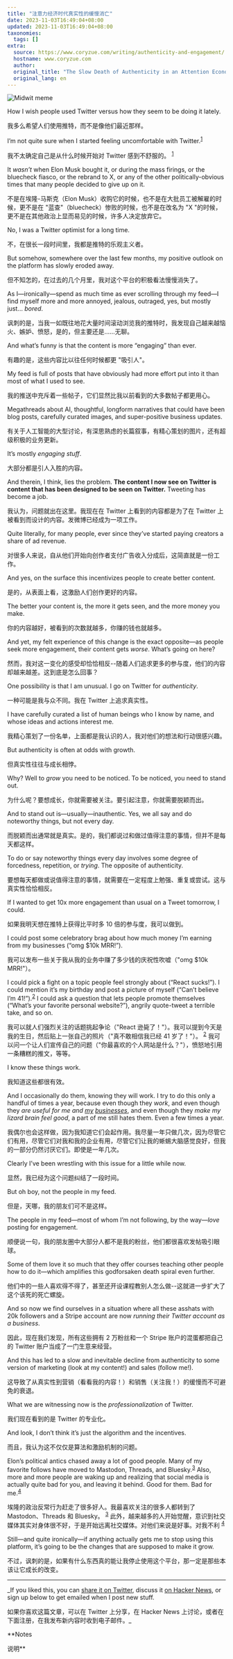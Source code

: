 ```yaml
---
title: "注意力经济时代真实性的缓慢消亡"
date: 2023-11-03T16:49:04+08:00
updated: 2023-11-03T16:49:04+08:00
taxonomies:
  tags: []
extra:
  source: https://www.coryzue.com/writing/authenticity-and-engagement/
  hostname: www.coryzue.com
  author: 
  original_title: "The Slow Death of Authenticity in an Attention Economy"
  original_lang: en
---
```


![Midwit meme](midwit-twitter.jpg)

How I wish people used Twitter versus how they seem to be doing it lately.  

我多么希望人们使用推特，而不是像他们最近那样。

I’m not quite sure when I started feeling uncomfortable with Twitter.<sup id="fnref:1" role="doc-noteref" data-immersive-translate-effect="1" data-immersive_translate_walked="7fa7bb39-1bc9-43ed-8965-83faf8741d0c"><a href="https://www.coryzue.com/writing/authenticity-and-engagement/#fn:1" rel="footnote">1</a></sup>  

我不太确定自己是从什么时候开始对 Twitter 感到不舒服的。 <sup id="fnref:1" role="doc-noteref" data-immersive-translate-effect="1" data-immersive_translate_walked="7fa7bb39-1bc9-43ed-8965-83faf8741d0c"><a href="https://www.coryzue.com/writing/authenticity-and-engagement/#fn:1" rel="footnote">1</a></sup>

It _wasn’t_ when Elon Musk bought it, or during the mass firings, or the bluecheck fiasco, or the rebrand to X, or any of the other politically-obvious times that many people decided to give up on it.  

不是在埃隆-马斯克（Elon Musk）收购它的时候，也不是在大批员工被解雇的时候，更不是在 "蓝查"（bluecheck）惨败的时候，也不是在改名为 "X "的时候，更不是在其他政治上显而易见的时候，许多人决定放弃它。

No, I was a Twitter optimist for a long time.  

不，在很长一段时间里，我都是推特的乐观主义者。

But somehow, somewhere over the last few months, my positive outlook on the platform has slowly eroded away.  

但不知怎的，在过去的几个月里，我对这个平台的积极看法慢慢消失了。  

As I—ironically—spend as much time as ever scrolling through my feed—I find myself more and more annoyed, jealous, outraged, yes, but mostly just… _bored_.  

讽刺的是，当我一如既往地花大量时间滚动浏览我的推特时，我发现自己越来越恼火、嫉妒、愤怒，是的，但主要还是......无聊。

And what’s funny is that the content is more “engaging” than ever.  

有趣的是，这些内容比以往任何时候都更 "吸引人"。  

My feed is full of posts that have obviously had more effort put into it than most of what I used to see.  

我的推送中充斥着一些帖子，它们显然比我以前看到的大多数帖子都更用心。  

Megathreads about AI, thoughtful, longform narratives that could have been blog posts, carefully curated images, and super-positive business updates.  

有关于人工智能的大型讨论，有深思熟虑的长篇叙事，有精心策划的图片，还有超级积极的业务更新。  

It’s mostly _engaging stuff_.  

大部分都是引人入胜的内容。

And therein, I think, lies the problem. **The content I now see on Twitter is content that has been designed to be seen on Twitter.** Tweeting has become a job.  

我认为，问题就出在这里。我现在在 Twitter 上看到的内容都是为了在 Twitter 上被看到而设计的内容。发微博已经成为一项工作。  

Quite literally, for many people, ever since they’ve started paying creators a share of ad revenue.  

对很多人来说，自从他们开始向创作者支付广告收入分成后，这简直就是一份工作。

And yes, on the surface this incentivizes people to create better content.  

是的，从表面上看，这激励人们创作更好的内容。  

The better your content is, the more it gets seen, and the more money you make.  

你的内容越好，被看到的次数就越多，你赚的钱也就越多。  

And yet, my felt experience of this change is the exact opposite—as people seek more engagement, their content gets _worse_. What’s going on here?  

然而，我对这一变化的感受却恰恰相反--随着人们追求更多的参与度，他们的内容却越来越差。这到底是怎么回事？

One possibility is that I am unusual. I go on Twitter for _authenticity_.  

一种可能是我与众不同。我在 Twitter 上追求真实性。  

I have carefully curated a list of human beings who I know by name, and whose ideas and actions interest me.  

我精心策划了一份名单，上面都是我认识的人，我对他们的想法和行动很感兴趣。  

But authenticity is often at odds with growth.  

但真实性往往与成长相悖。

Why? Well to _grow_ you need to be noticed. To be noticed, you need to stand out.  

为什么呢？要想成长，你就需要被关注。要引起注意，你就需要脱颖而出。  

And to stand out is—usually—inauthentic. Yes, we all say and do noteworthy things, but not every day.  

而脱颖而出通常就是真实。是的，我们都说过和做过值得注意的事情，但并不是每天都这样。

To do or say noteworthy things every day involves some degree of forcedness, repetition, or _trying_. The opposite of authenticity.

  

要想每天都做或说值得注意的事情，就需要在一定程度上勉强、重复或尝试。这与真实性恰恰相反。

If I wanted to get 10x more engagement than usual on a Tweet tomorrow, I could.  

如果我明天想在推特上获得比平时多 10 倍的参与度，我可以做到。  

I could post some celebratory brag about how much money I’m earning from my businesses (“omg $10k MRR!”).  

我可以发布一些关于我从我的业务中赚了多少钱的庆祝性吹嘘（"omg $10k MRR!"）。  

I could pick a fight on a topic people feel strongly about (“React sucks!”). I could mention it’s my birthday and post a picture of myself (“Can’t believe I’m 41!”).<sup id="fnref:2" role="doc-noteref" data-immersive-translate-effect="1" data-immersive_translate_walked="7fa7bb39-1bc9-43ed-8965-83faf8741d0c"><a href="https://www.coryzue.com/writing/authenticity-and-engagement/#fn:2" rel="footnote">2</a></sup> I could ask a question that lets people promote themselves (“What’s your favorite personal website?”), angrily quote-tweet a terrible take, and so on.  

我可以就人们强烈关注的话题挑起争论（"React 逊毙了！"）。我可以提到今天是我的生日，然后贴上一张自己的照片（"真不敢相信我已经 41 岁了！"）。 <sup id="fnref:2" role="doc-noteref" data-immersive-translate-effect="1" data-immersive_translate_walked="7fa7bb39-1bc9-43ed-8965-83faf8741d0c"><a href="https://www.coryzue.com/writing/authenticity-and-engagement/#fn:2" rel="footnote">2</a></sup> 我可以问一个让人们宣传自己的问题（"你最喜欢的个人网站是什么？"），愤怒地引用一条糟糕的推文，等等。

I know these things work.  

我知道这些都很有效。  

And I occasionally do them, knowing they will work. I try to do this only a handful of times a year, because even though they _work_, and even though they _are useful for me and [my](https://scriv.ai/) [businesses](https://www.saaspegasus.com/)_, and even though they _make my lizard brain feel good_, a part of me still hates them. Even a few times a year.  

我偶尔也会这样做，因为我知道它们会起作用。我尽量一年只做几次，因为尽管它们有用，尽管它们对我和我的企业有用，尽管它们让我的蜥蜴大脑感觉良好，但我的一部分仍然讨厌它们。即使是一年几次。

Clearly I’ve been wrestling with this issue for a little while now.  

显然，我已经为这个问题纠结了一段时间。

But oh boy, not the people in my feed.  

但是，天哪，我的朋友们可不是这样。  

The people in my feed—most of whom I’m not following, by the way—_love_ posting for engagement.  

顺便说一句，我的朋友圈中大部分人都不是我的粉丝，他们都很喜欢发帖吸引眼球。  

Some of them love it so much that they offer courses teaching other people how to do it—which amplifies this godforsaken death spiral even further.  

他们中的一些人喜欢得不得了，甚至还开设课程教别人怎么做--这就进一步扩大了这个该死的死亡螺旋。

And so now we find ourselves in a situation where all these asshats with 20k followers and a Stripe account are now _running their Twitter account as a business_.  

因此，现在我们发现，所有这些拥有 2 万粉丝和一个 Stripe 账户的混蛋都把自己的 Twitter 账户当成了一门生意来经营。  

And this has led to a slow and inevitable decline from authenticity to some version of marketing (look at my content!) and sales (follow me!).  

这导致了从真实性到营销（看看我的内容！）和销售（关注我！）的缓慢而不可避免的衰退。

What we are witnessing now is the _professionalization_ of Twitter.  

我们现在看到的是 Twitter 的专业化。

And look, I don’t think it’s just the algorithm and the incentives.  

而且，我认为这不仅仅是算法和激励机制的问题。  

Elon’s political antics chased away a lot of good people. Many of my favorite follows have moved to Mastodon, Threads, and Bluesky.<sup id="fnref:3" role="doc-noteref" data-immersive-translate-effect="1" data-immersive_translate_walked="7fa7bb39-1bc9-43ed-8965-83faf8741d0c"><a href="https://www.coryzue.com/writing/authenticity-and-engagement/#fn:3" rel="footnote">3</a></sup> Also, more and more people are waking up and realizing that social media is actually quite bad for you, and leaving it behind. Good for them. Bad for me.<sup id="fnref:4" role="doc-noteref" data-immersive-translate-effect="1" data-immersive_translate_walked="7fa7bb39-1bc9-43ed-8965-83faf8741d0c"><a href="https://www.coryzue.com/writing/authenticity-and-engagement/#fn:4" rel="footnote">4</a></sup>  

埃隆的政治反常行为赶走了很多好人。我最喜欢关注的很多人都转到了 Mastodon、Threads 和 Bluesky。 <sup id="fnref:3" role="doc-noteref" data-immersive-translate-effect="1" data-immersive_translate_walked="7fa7bb39-1bc9-43ed-8965-83faf8741d0c"><a href="https://www.coryzue.com/writing/authenticity-and-engagement/#fn:3" rel="footnote">3</a></sup> 此外，越来越多的人开始觉醒，意识到社交媒体其实对身体很不好，于是开始远离社交媒体。对他们来说是好事。对我不利 <sup id="fnref:4" role="doc-noteref" data-immersive-translate-effect="1" data-immersive_translate_walked="7fa7bb39-1bc9-43ed-8965-83faf8741d0c"><a href="https://www.coryzue.com/writing/authenticity-and-engagement/#fn:4" rel="footnote">4</a></sup>

Still—and quite ironically—if anything actually gets me to stop using this platform, it’s going to be the changes that are supposed to make it grow.  

不过，讽刺的是，如果有什么东西真的能让我停止使用这个平台，那一定是那些本该让它成长的改变。

___

_If you liked this, you can [share it on Twitter](https://x.com/czue/status/1717889142997086412), discuss it [on Hacker News](https://news.ycombinator.com/item?id=38037851), or sign up below to get emailed when I post new stuff.  

如果你喜欢这篇文章，可以在 Twitter 上分享，在 Hacker News 上讨论，或者在下面注册，在我发布新内容时收到电子邮件。_

**Notes  

说明**

